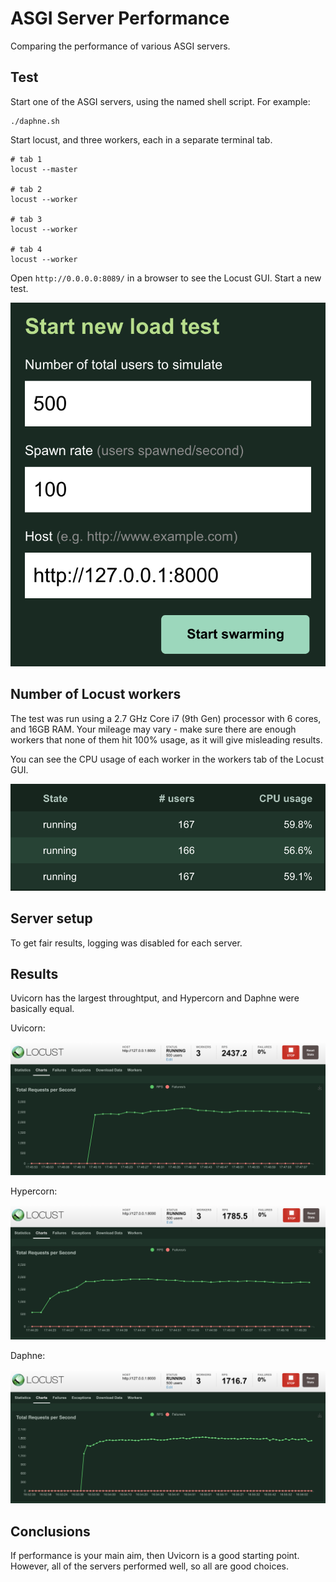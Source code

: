 # ASGI Server Performance

Comparing the performance of various ASGI servers.

## Test

Start one of the ASGI servers, using the named shell script. For example:

```
./daphne.sh
```

Start locust, and three workers, each in a separate terminal tab.

```
# tab 1
locust --master

# tab 2
locust --worker

# tab 3
locust --worker

# tab 4
locust --worker
```

Open `http://0.0.0.0:8089/` in a browser to see the Locust GUI. Start a new test.

![Locust config](./images/locust_config.png)

## Number of Locust workers

The test was run using a 2.7 GHz Core i7 (9th Gen) processor with 6 cores, and 16GB RAM. Your mileage may vary - make sure there are enough workers that none of them hit 100% usage, as it will give misleading results.

You can see the CPU usage of each worker in the workers tab of the Locust GUI.

![CPU usage](./images/cpu_usage.png)

## Server setup

To get fair results, logging was disabled for each server.

## Results

Uvicorn has the largest throughtput, and Hypercorn and Daphne were basically equal.

Uvicorn:

![Uvicorn results](./images/uvicorn.png)

Hypercorn:

![Hypercorn results](./images/hypercorn.png)

Daphne:

![Daphne results](./images/daphne.png)

## Conclusions

If performance is your main aim, then Uvicorn is a good starting point. However, all of the servers performed well, so all are good choices.
